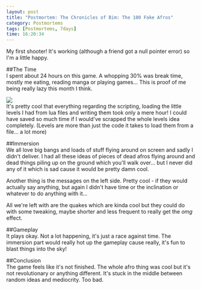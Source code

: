 ```yaml
---
layout: post
title: "Postmortem: The Chronicles of Bim: The 100 Fake Afros"
category: Postmortems
tags: [Postmortems, 7days]
time: 16:20:34
---
```

My first shooter! It's working (although a friend got a null pointer error) so I'm a little happy.

##The Time   
I spent about 24 hours on this game. A whopping 30% was break time, mostly me eating, reading manga or playing games... This is proof of me being really lazy this month I think. 

![](/media/images/afrograph.png)   
It's pretty cool that everything regarding the scripting, loading the little levels I had from lua files and writing them took only a mere hour! I could have saved so much time if I would've scrapped the whole levels idea completely. (Levels are more than just the code it takes to load them from a file... a lot more)

##Immersion   
We all love big bangs and loads of stuff flying around on screen and sadly I didn't deliver. I had all these ideas of pieces of dead afros flying around and dead things piling up on the ground which you'll walk over... but I never did any of it which is sad cause it would be pretty damn cool.

Another thing is the messages on the left side. Pretty cool - if they would actually say anything, but again I didn't have time or the inclination or whatever to do anything with it...

All we're left with are the quakes which are kinda cool but they could do with some tweaking, maybe shorter and less frequent to really get the *omg* effect.

##Gameplay   
It plays okay. Not a lot happening, it's just a race against time. The immersion part would really hot up the gameplay cause really, it's fun to blast things into the sky!

##Conclusion   
The game feels like it's not finished. The whole afro thing was cool but it's not revolutionary or anything different. It's stuck in the middle between random ideas and mediocrity. Too bad.

